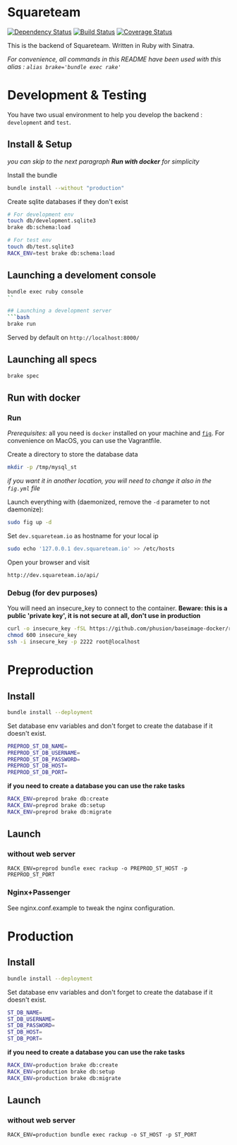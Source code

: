Squareteam
===
[![Dependency Status](https://gemnasium.com/squareteam/api.svg)](https://gemnasium.com/squareteam/api) [![Build Status](https://travis-ci.org/squareteam/api.svg?branch=master)](https://travis-ci.org/squareteam/api) [![Coverage Status](https://coveralls.io/repos/squareteam/api/badge.png)](https://coveralls.io/r/squareteam/api)

This is the backend of Squareteam. Written in Ruby with Sinatra.

_For convenience, all commands in this README have been used with this alias : ```alias brake='bundle exec rake'```_

Development & Testing
===

You have two usual environment to help you develop the backend : ```development``` and ```test```.

## Install & Setup

_you can skip to the next paragraph **Run with docker** for simplicity_

Install the bundle
```bash
bundle install --without "production"
```

Create sqlite databases if they don't exist
```bash
# For development env
touch db/development.sqlite3
brake db:schema:load

# For test env
touch db/test.sqlite3
RACK_ENV=test brake db:schema:load
```

## Launching a develoment console
```bash
bundle exec ruby console
``

## Launching a development server
```bash
brake run
```
Served by default on ```http://localhost:8000/```

## Launching all specs
```bash
brake spec
```

## Run with docker

### Run

_Prerequisites:_ all you need is `docker` installed on your machine and [`fig`](http://www.fig.sh/). For convenience on MacOS, you can use the Vagrantfile.

Create a directory to store the database data

```bash
mkdir -p /tmp/mysql_st
```

_if you want it in another location, you will need to change it also in the `fig.yml` file_

Launch everything with (daemonized, remove the `-d` parameter to not daemonize):

```bash
sudo fig up -d
```

Set `dev.squareteam.io` as hostname for your local ip

```bash
sudo echo '127.0.0.1 dev.squareteam.io' >> /etc/hosts
```

Open your browser and visit

```
http://dev.squareteam.io/api/
```

### Debug (for dev purposes)

You will need an insecure_key to connect to the container. **Beware: this is a public 'private key', it is not secure at all, don't use in production**

```bash
curl -o insecure_key -fSL https://github.com/phusion/baseimage-docker/raw/master/image/insecure_key
chmod 600 insecure_key
ssh -i insecure_key -p 2222 root@localhost
```


Preproduction
===

## Install

```bash
bundle install --deployment
```

Set database env variables and don't forget to create the database if it doesn't exist.
```bash
PREPROD_ST_DB_NAME=
PREPROD_ST_DB_USERNAME=
PREPROD_ST_DB_PASSWORD=
PREPROD_ST_DB_HOST=
PREPROD_ST_DB_PORT=
```
__if you need to create a database you can use the rake tasks__
```bash
RACK_ENV=preprod brake db:create
RACK_ENV=preprod brake db:setup
RACK_ENV=preprod brake db:migrate
```

## Launch

### without web server
```
RACK_ENV=preprod bundle exec rackup -o PREPROD_ST_HOST -p PREPROD_ST_PORT
```

### Nginx+Passenger

See nginx.conf.example to tweak the nginx configuration.

Production
===

## Install

```bash
bundle install --deployment
```

Set database env variables and don't forget to create the database if it doesn't exist.
```bash
ST_DB_NAME=
ST_DB_USERNAME=
ST_DB_PASSWORD=
ST_DB_HOST=
ST_DB_PORT=
```
__if you need to create a database you can use the rake tasks__
```bash
RACK_ENV=production brake db:create
RACK_ENV=production brake db:setup
RACK_ENV=production brake db:migrate
```

## Launch

### without web server

```
RACK_ENV=production bundle exec rackup -o ST_HOST -p ST_PORT
```
